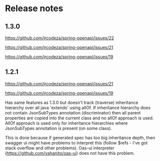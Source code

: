 # Release notes

## 1.3.0
https://github.com/jrcodeza/spring-openapi/issues/22

https://github.com/jrcodeza/spring-openapi/issues/21

https://github.com/jrcodeza/spring-openapi/issues/19

## 1.2.1

https://github.com/jrcodeza/spring-openapi/issues/21

https://github.com/jrcodeza/spring-openapi/issues/19

Has same features as 1.3.0 but doesn't track (traverse) inheritance hierarchy
over all java 'extends' using allOf. If inheritance hierarchy does not contain
JsonSubTypes annotation (discriminator) then all parent properties are copied
into the current class and no allOf approach is used. AllOf approach is used
only for inheritance hierarchies where JsonSubTypes annotation is present 
(on some class).

This is done because if generated spec has too big inheritance depth, then
swagger ui might have problems to interpret this (follow $refs - I've got 
stack overflow and other problems). Oas-ui interpreter 
(https://github.com/vahanito/oas-ui) does not have this problem.